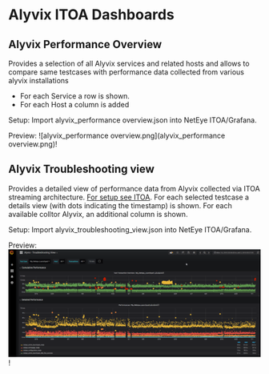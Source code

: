 # Alyvix ITOA Dashboards

## Alyvix Performance Overview

Provides a selection of all Alyvix services and related hosts and allows to compare same testcases with performance data collected from various alyvix installations
- For each Service a row is shown.
- For each Host a column is added

Setup: Import alyvix_performance overview.json into NetEye ITOA/Grafana.

Preview:
![alyvix_performance overview.png](alyvix_performance overview.png)!

## Alyvix Troubleshooting view

Provides a detailed view of performance data from Alyvix collected via ITOA streaming architecture. [For setup see ITOA](../../../itoa/).
For each selected testcase a details view (with dots indicating the timestamp) is shown. For each available colltor Alyvix, an additional column is shown.

Setup: Import alyvix_troubleshooting_view.json into NetEye ITOA/Grafana.

Preview:
![alyvix_troubleshooting_view.png](alyvix_troubleshooting_view.png)!
